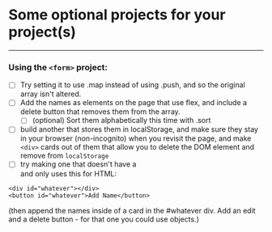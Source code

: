 # Some optional projects for your project(s)
---

### Using the `<form>` project:

- [ ] Try setting it to use .map instead of using .push, and so the original array isn't altered.
- [ ] Add the names as elements on the page that use flex, and include a delete button that removes them from the array.<br>
  - [ ] (optional) Sort them alphabetically this time with .sort
- [ ] build another that stores them in localStorage, and make sure they stay in your browser (non-incognito) when you revisit the page, and make `<div>` cards out of them that allow you to delete the DOM element and remove from `localStorage`
- [ ] try making one that doesn't have a <form> and only uses this for HTML:
```
<div id="whatever"></div>
<button id="whatever">Add Name</button>
```
(then append the names inside of a card in the #whatever div.  Add an edit and a delete button - for that one you could use objects.)
